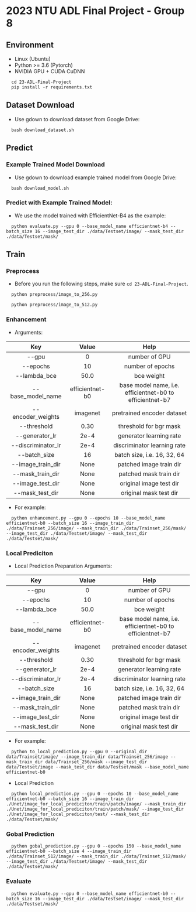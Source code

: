 # 2023 NTU ADL Final Project - Group 8
## Environment
* Linux (Ubuntu)
* Python >= 3.6 (Pytorch)
* NVIDIA GPU + CUDA CuDNN
```
  cd 23-ADL-Final-Project
  pip install -r requirements.txt
```

## Dataset Download
* Use gdown to download dataset from Google Drive:
```
  bash download_dataset.sh
```

## Predict
### Example Trained Model Download
* Use gdown to download example trained model from Google Drive:
```
  bash download_model.sh
```
### Predict with Example Trained Model:
* We use the model trained with EfficientNet-B4 as the example:
```
  python evaluate.py --gpu 0 --base_model_name efficientnet-b4 --batch_size 16 --image_test_dir ./data/Testset/image/ --mask_test_dir ./data/Testset/mask/
```

## Train
### Preprocess
* Before you run the following steps, make sure `cd 23-ADL-Final-Project`.
```
  python preprocess/image_to_256.py
```
```
  python preprocess/image_to_512.py
```

### Enhancement
* Arguments:

| Key | Value | Help |
| :---: | :---: | :---: |
| --gpu | 0 | number of GPU |
| --epochs | 10 | number of epochs |
| --lambda_bce | 50.0 | bce weight |
| --base_model_name | efficientnet-b0 | base model name, i.e. efficientnet-b0 to efficientnet-b7 |
| --encoder_weights | imagenet | pretrained encoder dataset |
| --threshold | 0.30 | threshold for bgr mask |
| --generator_lr | 2e-4 | generator learning rate |
| --discriminator_lr | 2e-4 | discriminator learning rate |
| --batch_size | 16 | batch size, i.e. 16, 32, 64 |
| --image_train_dir | None | patched image train dir |
| --mask_train_dir | None | patched mask train dir |
| --image_test_dir | None | original image test dir |
| --mask_test_dir | None | original mask test dir |

* For example:
```
  python enhancement.py --gpu 0 --epochs 10 --base_model_name efficientnet-b0 --batch_size 16 --image_train_dir ./data/Trainset_256/image/ --mask_train_dir ./data/Trainset_256/mask/ --image_test_dir ./data/Testset/image/ --mask_test_dir ./data/Testset/mask/
```

### Local Prediciton
* Local Prediction Preparation
Arguments:

| Key | Value | Help |
| :---: | :---: | :---: |
| --gpu | 0 | number of GPU |
| --epochs | 10 | number of epochs |
| --lambda_bce | 50.0 | bce weight |
| --base_model_name | efficientnet-b0 | base model name, i.e. efficientnet-b0 to efficientnet-b7 |
| --encoder_weights | imagenet | pretrained encoder dataset |
| --threshold | 0.30 | threshold for bgr mask |
| --generator_lr | 2e-4 | generator learning rate |
| --discriminator_lr | 2e-4 | discriminator learning rate |
| --batch_size | 16 | batch size, i.e. 16, 32, 64 |
| --image_train_dir | None | patched image train dir |
| --mask_train_dir | None | patched mask train dir |
| --image_test_dir | None | original image test dir |
| --mask_test_dir | None | original mask test dir |

* For example:
```
  python to_local_prediction.py --gpu 0 --original_dir data/Trainset/image/ --image_train_dir data/Trainset_256/image --mask_train_dir data/Trainset_256/mask --image_test_dir data/Testset/image --mask_test_dir data/Testset/mask --base_model_name efficientnet-b0
```
* Local Prediction
```
  python local_prediction.py --gpu 0 --epochs 10 --base_model_name efficientnet-b0 --batch_size 16 --image_train_dir ./Unet/image_for_local_prediciton/train/patch/image/ --mask_train_dir ./Unet/image_for_local_prediciton/train/patch/mask/ --image_test_dir ./Unet/image_for_local_prediciton/test/ --mask_test_dir ./data/Testset/mask/
```

### Gobal Prediction
```
  python gobal_prediction.py --gpu 0 --epochs 150 --base_model_name efficientnet-b0 --batch_size 4 --image_train_dir ./data/Trainset_512/image/ --mask_train_dir ./data/Trainset_512/mask/ --image_test_dir ./data/Testset/image/ --mask_test_dir ./data/Testset/mask/
```

### Evaluate
```
  python evaluate.py --gpu 0 --base_model_name efficientnet-b0 --batch_size 16 --image_test_dir ./data/Testset/image/ --mask_test_dir ./data/Testset/mask/
```
